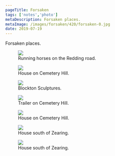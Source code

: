 ```yaml
---
pageTitle: Forsaken
tags: ['notes','photo']
metaDescription: Forsaken places.
metaImage: /images/forsaken/420/forsaken-0.jpg
date: 2019-07-19
---
```

Forsaken places. 

<figure>
    <img src="/images/forsaken/768/forsaken-0.jpg">
    <figcaption>Running horses on the Redding road. </figcaption>
</figure>

<figure>
    <img src="/images/forsaken/768/forsaken-1.jpg">
    <figcaption>House on Cemetery Hill.</figcaption>
</figure>

<figure>
    <img src="/images/forsaken/768/forsaken-2.jpg">
    <figcaption>Blockton Sculptures. </figcaption>
</figure>

<figure>
    <img src="/images/forsaken/768/forsaken-3.jpg">
    <figcaption>Trailer on Cemetery Hill.</figcaption>
</figure>

<figure>
    <img src="/images/forsaken/768/forsaken-4.jpg">
    <figcaption>House on Cemetery Hill.</figcaption>
</figure>

<figure>
    <img src="/images/forsaken/768/forsaken-5.jpg">
    <figcaption>House south of Zearing.</figcaption>
</figure>

<figure>
    <img src="/images/forsaken/768/forsaken-6.jpg">
    <figcaption>House south of Zearing.</figcaption>
</figure>


